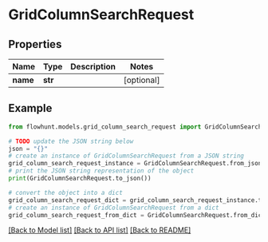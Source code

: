 # GridColumnSearchRequest


## Properties

Name | Type | Description | Notes
------------ | ------------- | ------------- | -------------
**name** | **str** |  | [optional] 

## Example

```python
from flowhunt.models.grid_column_search_request import GridColumnSearchRequest

# TODO update the JSON string below
json = "{}"
# create an instance of GridColumnSearchRequest from a JSON string
grid_column_search_request_instance = GridColumnSearchRequest.from_json(json)
# print the JSON string representation of the object
print(GridColumnSearchRequest.to_json())

# convert the object into a dict
grid_column_search_request_dict = grid_column_search_request_instance.to_dict()
# create an instance of GridColumnSearchRequest from a dict
grid_column_search_request_from_dict = GridColumnSearchRequest.from_dict(grid_column_search_request_dict)
```
[[Back to Model list]](../README.md#documentation-for-models) [[Back to API list]](../README.md#documentation-for-api-endpoints) [[Back to README]](../README.md)


